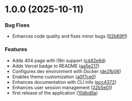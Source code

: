 # 1.0.0 (2025-10-11)

### Bug Fixes

- Enhances code quality and fixes minor bugs ([02b69f1](https://github.com/nitrokit/nitrokit-nextjs/commit/02b69f11c1c5fad4c93f2f8117e0132407018cf1))

### Features

- Adds 404 page with i18n support ([cd42e6d](https://github.com/nitrokit/nitrokit-nextjs/commit/cd42e6df3e6d21c0f3cc4be676b99205fdd8a807))
- Adds Vercel badge to README ([aa5e217](https://github.com/nitrokit/nitrokit-nextjs/commit/aa5e217c930486d9a3b61cdb9c3ee58f01d3e2e1))
- Configures dev environment with Docker ([de2fb06](https://github.com/nitrokit/nitrokit-nextjs/commit/de2fb06501a04a7df686dc0a4ce3ce9c0b21e961))
- Enables theme customization ([a0f7ce0](https://github.com/nitrokit/nitrokit-nextjs/commit/a0f7ce071ed590dc8377bff1f3f6274b37950d37))
- Enhances documentation with CLI info ([ecc4372](https://github.com/nitrokit/nitrokit-nextjs/commit/ecc4372f1934e1a0edfba68c262e86042774648f))
- Enhances user session management ([32b5e01](https://github.com/nitrokit/nitrokit-nextjs/commit/32b5e0184f755d285b0c6fd8edc3f4910a497987))
- first release of the application ([10dbd9a](https://github.com/nitrokit/nitrokit-nextjs/commit/10dbd9aa1da4edb60632f5b0facea5fd01454c33))
